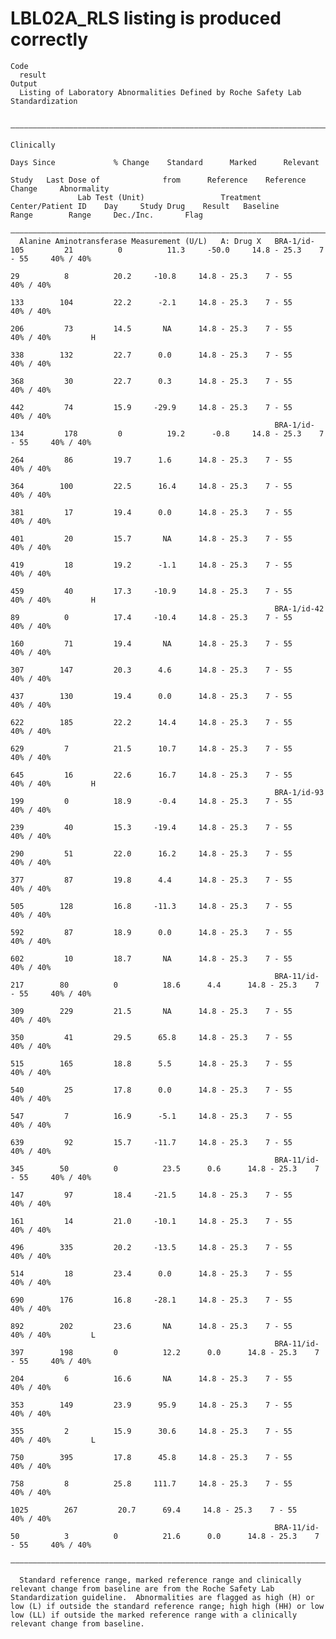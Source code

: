 # LBL02A_RLS listing is produced correctly

    Code
      result
    Output
      Listing of Laboratory Abnormalities Defined by Roche Safety Lab Standardization
      
      ——————————————————————————————————————————————————————————————————————————————————————————————————————————————————————————————————————————————————————————————————————————
                                                                                                                                                        Clinically              
                                                                                            Days Since             % Change    Standard      Marked      Relevant               
                                                                                   Study   Last Dose of              from      Reference    Reference     Change     Abnormality
                   Lab Test (Unit)                 Treatment   Center/Patient ID    Day     Study Drug    Result   Baseline      Range        Range     Dec./Inc.       Flag    
      ——————————————————————————————————————————————————————————————————————————————————————————————————————————————————————————————————————————————————————————————————————————
      Alanine Aminotransferase Measurement (U/L)   A: Drug X   BRA-1/id-105         21          0          11.3     -50.0     14.8 - 25.3    7 - 55     40% / 40%               
                                                                                    29          8          20.2     -10.8     14.8 - 25.3    7 - 55     40% / 40%               
                                                                                    133        104         22.2      -2.1     14.8 - 25.3    7 - 55     40% / 40%               
                                                                                    206         73         14.5       NA      14.8 - 25.3    7 - 55     40% / 40%         H     
                                                                                    338        132         22.7      0.0      14.8 - 25.3    7 - 55     40% / 40%               
                                                                                    368         30         22.7      0.3      14.8 - 25.3    7 - 55     40% / 40%               
                                                                                    442         74         15.9     -29.9     14.8 - 25.3    7 - 55     40% / 40%               
                                                               BRA-1/id-134         178         0          19.2      -0.8     14.8 - 25.3    7 - 55     40% / 40%               
                                                                                    264         86         19.7      1.6      14.8 - 25.3    7 - 55     40% / 40%               
                                                                                    364        100         22.5      16.4     14.8 - 25.3    7 - 55     40% / 40%               
                                                                                    381         17         19.4      0.0      14.8 - 25.3    7 - 55     40% / 40%               
                                                                                    401         20         15.7       NA      14.8 - 25.3    7 - 55     40% / 40%               
                                                                                    419         18         19.2      -1.1     14.8 - 25.3    7 - 55     40% / 40%               
                                                                                    459         40         17.3     -10.9     14.8 - 25.3    7 - 55     40% / 40%         H     
                                                               BRA-1/id-42          89          0          17.4     -10.4     14.8 - 25.3    7 - 55     40% / 40%               
                                                                                    160         71         19.4       NA      14.8 - 25.3    7 - 55     40% / 40%               
                                                                                    307        147         20.3      4.6      14.8 - 25.3    7 - 55     40% / 40%               
                                                                                    437        130         19.4      0.0      14.8 - 25.3    7 - 55     40% / 40%               
                                                                                    622        185         22.2      14.4     14.8 - 25.3    7 - 55     40% / 40%               
                                                                                    629         7          21.5      10.7     14.8 - 25.3    7 - 55     40% / 40%               
                                                                                    645         16         22.6      16.7     14.8 - 25.3    7 - 55     40% / 40%         H     
                                                               BRA-1/id-93          199         0          18.9      -0.4     14.8 - 25.3    7 - 55     40% / 40%               
                                                                                    239         40         15.3     -19.4     14.8 - 25.3    7 - 55     40% / 40%               
                                                                                    290         51         22.0      16.2     14.8 - 25.3    7 - 55     40% / 40%               
                                                                                    377         87         19.8      4.4      14.8 - 25.3    7 - 55     40% / 40%               
                                                                                    505        128         16.8     -11.3     14.8 - 25.3    7 - 55     40% / 40%               
                                                                                    592         87         18.9      0.0      14.8 - 25.3    7 - 55     40% / 40%               
                                                                                    602         10         18.7       NA      14.8 - 25.3    7 - 55     40% / 40%               
                                                               BRA-11/id-217        80          0          18.6      4.4      14.8 - 25.3    7 - 55     40% / 40%               
                                                                                    309        229         21.5       NA      14.8 - 25.3    7 - 55     40% / 40%               
                                                                                    350         41         29.5      65.8     14.8 - 25.3    7 - 55     40% / 40%               
                                                                                    515        165         18.8      5.5      14.8 - 25.3    7 - 55     40% / 40%               
                                                                                    540         25         17.8      0.0      14.8 - 25.3    7 - 55     40% / 40%               
                                                                                    547         7          16.9      -5.1     14.8 - 25.3    7 - 55     40% / 40%               
                                                                                    639         92         15.7     -11.7     14.8 - 25.3    7 - 55     40% / 40%               
                                                               BRA-11/id-345        50          0          23.5      0.6      14.8 - 25.3    7 - 55     40% / 40%               
                                                                                    147         97         18.4     -21.5     14.8 - 25.3    7 - 55     40% / 40%               
                                                                                    161         14         21.0     -10.1     14.8 - 25.3    7 - 55     40% / 40%               
                                                                                    496        335         20.2     -13.5     14.8 - 25.3    7 - 55     40% / 40%               
                                                                                    514         18         23.4      0.0      14.8 - 25.3    7 - 55     40% / 40%               
                                                                                    690        176         16.8     -28.1     14.8 - 25.3    7 - 55     40% / 40%               
                                                                                    892        202         23.6       NA      14.8 - 25.3    7 - 55     40% / 40%         L     
                                                               BRA-11/id-397        198         0          12.2      0.0      14.8 - 25.3    7 - 55     40% / 40%               
                                                                                    204         6          16.6       NA      14.8 - 25.3    7 - 55     40% / 40%               
                                                                                    353        149         23.9      95.9     14.8 - 25.3    7 - 55     40% / 40%               
                                                                                    355         2          15.9      30.6     14.8 - 25.3    7 - 55     40% / 40%         L     
                                                                                    750        395         17.8      45.8     14.8 - 25.3    7 - 55     40% / 40%               
                                                                                    758         8          25.8     111.7     14.8 - 25.3    7 - 55     40% / 40%               
                                                                                   1025        267         20.7      69.4     14.8 - 25.3    7 - 55     40% / 40%               
                                                               BRA-11/id-50          3          0          21.6      0.0      14.8 - 25.3    7 - 55     40% / 40%               
      ——————————————————————————————————————————————————————————————————————————————————————————————————————————————————————————————————————————————————————————————————————————
      
      Standard reference range, marked reference range and clinically relevant change from baseline are from the Roche Safety Lab Standardization guideline.  Abnormalities are flagged as high (H) or low (L) if outside the standard reference range; high high (HH) or low low (LL) if outside the marked reference range with a clinically relevant change from baseline.

